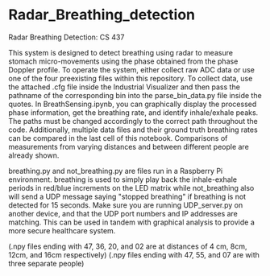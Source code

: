 # Radar_Breathing_detection
Radar Breathing Detection: CS 437

This system is designed to detect breathing using radar to measure stomach micro-movements using the phase obtained from the phase Doppler profile. To operate the system, either collect raw ADC data or use one of the four preexisting files within this repository. To collect data, use the attached .cfg file inside the Industrial Visualizer and then pass the pathname of the corresponding bin into the parse_bin_data.py file inside the quotes. In BreathSensing.ipynb, you can graphically display the processed phase information, get the breathing rate, and identify inhale/exhale peaks. The paths must be changed accordingly to the correct path throughout the code. Additionally, multiple data files and their ground truth breathing rates can be compared in the last cell of this notebook. Comparisons of measurements from varying distances and between different people are already shown.

breathing.py and not_breathing.py are files run in a Raspberry Pi environment. breathing is used to simply play back the inhale-exhale periods in red/blue increments on the LED matrix while not_breathing also will send a UDP message saying "stopped breathing" if breathing is not detected for 15 seconds. Make sure you are running UDP_server.py on another device, and that the UDP port numbers and IP addresses are matching. This can be used in tandem with graphical analysis to provide a more secure healthcare system.

(.npy files ending with 47, 36, 20, and 02 are at distances of 4 cm, 8cm, 12cm, and 16cm respectively)
(.npy files ending with 47, 55, and 07 are with three separate people)
